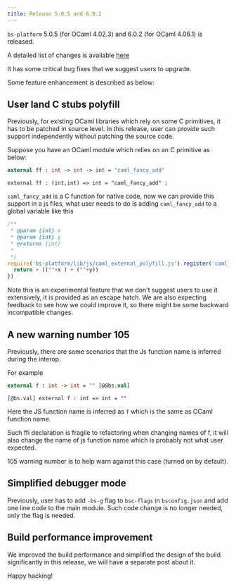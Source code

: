 ```yaml
---
title: Release 5.0.5 and 6.0.2
---
```


`bs-platform` 5.0.5 (for OCaml 4.02.3) and 6.0.2 (for OCaml 4.06.1) is released.

 A detailed list of changes is available [here](https://github.com/BuckleScript/bucklescript/blob/master/Changes.md#505)

It has some critical bug fixes that we suggest users to upgrade.

Some feature enhancement is described as below:

## User land C stubs polyfill 

Previously, for existing OCaml libraries which rely on some C primitives, it has to be patched in source level. In this release, user can provide such support independently without patching the source code.

Suppose you have an OCaml module which relies on an C primitive as below:

```ocaml
external ff : int -> int -> int = "caml_fancy_add" 
```
```reasonml
external ff : (int,int) => int = "caml_fancy_add" ;
```
`caml_fancy_add` is a C function for native code, now we can provide this support in a js files, what user needs to do is adding `caml_fancy_add` to a global variable like this

```js
/**
 * @param {int} x 
 * @param {int} y
 * @returns {int}
 * 
 */
require('bs-platform/lib/js/caml_external_polyfill.js').register('caml_fancy_add',function(x,y){
  return + ((""+x ) + (""+y))
})
```

Note this is an experimental feature that we don't suggest users to use it extensively, it is provided as an escape hatch. We are also expecting feedback to see how we could improve it, so there might be some backward incompatible changes.

## A new warning number 105

Previously, there are some scenarios that the Js function name is inferred during the interop.

For example
```ocaml
external f : int -> int = "" [@@bs.val]
```
```reasonml
[@bs.val] external f : int => int = "" 
```
Here the JS function name is inferred as `f` which is the same as OCaml function name.

Such ffi declaration is fragile to refactoring when changing names of f, it will also change the name of js function name which is probably not what user expected.

105 warning number is to help warn against this case (turned on by default).

## Simplified debugger mode

Previously, user has to add `-bs-g` flag to `bsc-flags` in `bsconfig.json` and add one line code to the main module. Such code change is no longer needed, only the flag is needed.

## Build performance improvement

We improved the build performance and simplified the design of the build significantly in this release, we will have a separate post about it.

Happy hacking!
